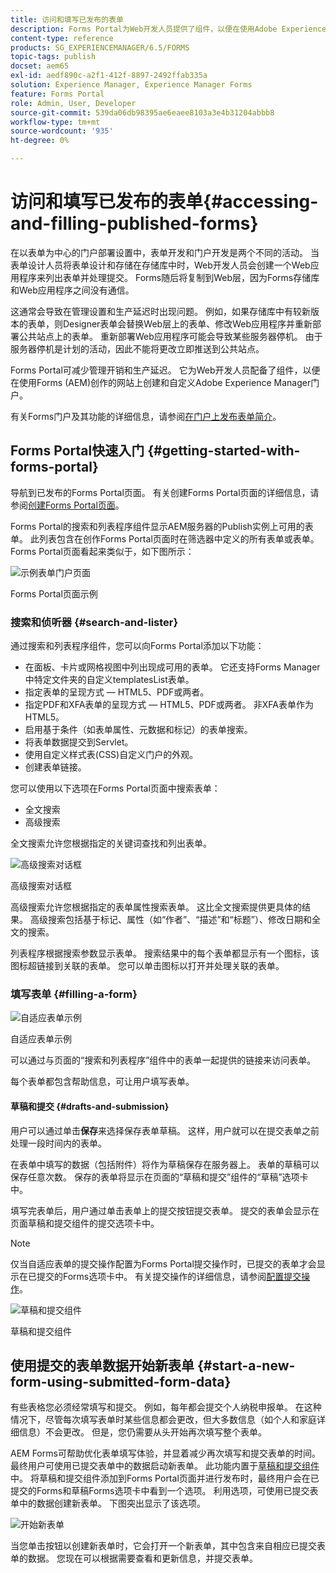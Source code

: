 ```yaml
---
title: 访问和填写已发布的表单
description: Forms Portal为Web开发人员提供了组件，以便在使用Adobe Experience Manager (AEM)创作的网站上创建和自定义Forms Portal。
content-type: reference
products: SG_EXPERIENCEMANAGER/6.5/FORMS
topic-tags: publish
docset: aem65
exl-id: aedf890c-a2f1-412f-8897-2492ffab335a
solution: Experience Manager, Experience Manager Forms
feature: Forms Portal
role: Admin, User, Developer
source-git-commit: 539da06db98395ae6eaee8103a3e4b31204abbb8
workflow-type: tm+mt
source-wordcount: '935'
ht-degree: 0%

---
```


# 访问和填写已发布的表单{#accessing-and-filling-published-forms}

在以表单为中心的门户部署设置中，表单开发和门户开发是两个不同的活动。 当表单设计人员将表单设计和存储在存储库中时，Web开发人员会创建一个Web应用程序来列出表单并处理提交。 Forms随后将复制到Web层，因为Forms存储库和Web应用程序之间没有通信。

这通常会导致在管理设置和生产延迟时出现问题。 例如，如果存储库中有较新版本的表单，则Designer表单会替换Web层上的表单、修改Web应用程序并重新部署公共站点上的表单。 重新部署Web应用程序可能会导致某些服务器停机。 由于服务器停机是计划的活动，因此不能将更改立即推送到公共站点。

Forms Portal可减少管理开销和生产延迟。 它为Web开发人员配备了组件，以便在使用Forms (AEM)创作的网站上创建和自定义Adobe Experience Manager门户。

有关Forms门户及其功能的详细信息，请参阅[在门户上发布表单简介](/help/forms/using/introduction-publishing-forms.md)。

## Forms Portal快速入门 {#getting-started-with-forms-portal}

导航到已发布的Forms Portal页面。 有关创建Forms Portal页面的详细信息，请参阅[创建Forms Portal页面](../../forms/using/creating-form-portal-page.md)。

Forms Portal的搜索和列表程序组件显示AEM服务器的Publish实例上可用的表单。 此列表包含在创作Forms Portal页面时在筛选器中定义的所有表单或表单。 Forms Portal页面看起来类似于，如下图所示：

![示例表单门户页面](assets/forms-portal-page.png)

Forms Portal页面示例

### 搜索和侦听器 {#search-and-lister}

通过搜索和列表程序组件，您可以向Forms Portal添加以下功能：

* 在面板、卡片或网格视图中列出现成可用的表单。 它还支持Forms Manager中特定文件夹的自定义templatesList表单。
* 指定表单的呈现方式 — HTML5、PDF或两者。
* 指定PDF和XFA表单的呈现方式 — HTML5、PDF或两者。 非XFA表单作为HTML5。
* 启用基于条件（如表单属性、元数据和标记）的表单搜索。
* 将表单数据提交到Servlet。
* 使用自定义样式表(CSS)自定义门户的外观。
* 创建表单链接。

您可以使用以下选项在Forms Portal页面中搜索表单：

* 全文搜索
* 高级搜索

全文搜索允许您根据指定的关键词查找和列出表单。

![高级搜索对话框](assets/search-panel.png)

高级搜索对话框

高级搜索允许您根据指定的表单属性搜索表单。 这比全文搜索提供更具体的结果。 高级搜索包括基于标记、属性（如“作者”、“描述”和“标题”）、修改日期和全文的搜索。

列表程序根据搜索参数显示表单。 搜索结果中的每个表单都显示有一个图标，该图标超链接到关联的表单。 您可以单击图标以打开并处理关联的表单。

### 填写表单 {#filling-a-form}

![自适应表单示例](assets/filling_a_form.png)

自适应表单示例

可以通过与页面的“搜索和列表程序”组件中的表单一起提供的链接来访问表单。

每个表单都包含帮助信息，可让用户填写表单。

#### 草稿和提交 {#drafts-and-submission}

用户可以通过单击&#x200B;**保存**&#x200B;来选择保存表单草稿。 这样，用户就可以在提交表单之前处理一段时间内的表单。

在表单中填写的数据（包括附件）将作为草稿保存在服务器上。 表单的草稿可以保存任意次数。 保存的表单将显示在页面的“草稿和提交”组件的“草稿”选项卡中。

填写完表单后，用户通过单击表单上的提交按钮提交表单。 提交的表单会显示在页面草稿和提交组件的提交选项卡中。

>[!NOTE]
>
>仅当自适应表单的提交操作配置为Forms Portal提交操作时，已提交的表单才会显示在已提交的Forms选项卡中。 有关提交操作的详细信息，请参阅[配置提交操作](../../forms/using/configuring-submit-actions.md)。

![草稿和提交组件](assets/draft-submission.png)

草稿和提交组件

## 使用提交的表单数据开始新表单 {#start-a-new-form-using-submitted-form-data}

有些表格您必须经常填写和提交。 例如，每年都会提交个人纳税申报单。 在这种情况下，尽管每次填写表单时某些信息都会更改，但大多数信息（如个人和家庭详细信息）不会更改。 但是，您仍需要从头开始再次填写整个表单。

AEM Forms可帮助优化表单填写体验，并显着减少再次填写和提交表单的时间。 最终用户可使用已提交表单中的数据启动新表单。 此功能内置于[草稿和提交组件](../../forms/using/draft-submission-component.md)中。 将草稿和提交组件添加到Forms Portal页面并进行发布时，最终用户会在已提交的Forms和草稿Forms选项卡中看到一个选项。 利用选项，可使用已提交表单中的数据创建新表单。 下图突出显示了该选项。

![开始新表单](assets/start-a-new-form.png)

当您单击按钮以创建新表单时，它会打开一个新表单，其中包含来自相应已提交表单的数据。 您现在可以根据需要查看和更新信息，并提交表单。
